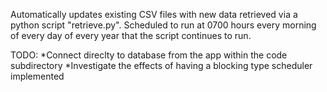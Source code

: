 Automatically updates existing CSV files with new data retrieved via a python script
"retrieve.py". Scheduled to run at 0700 hours every morning of every day of every
year that the script continues to run.

TODO:
  *Connect direclty to database from the app within the code subdirectory 
  *Investigate the effects of having a blocking type scheduler implemented
